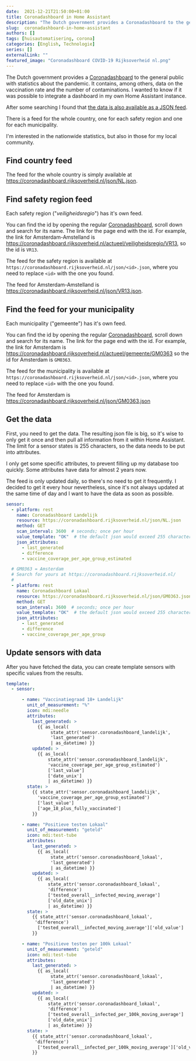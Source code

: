 ```yaml
--- 
date:  2021-12-21T21:50:00+01:00
title: Coronadashboard in Home Assistant
description: "The Dutch government provides a Coronadashboard to the general public with statistics about the pandemic. It contains, among others, data on the vaccination rate and the number of contaminations. I wanted to know if it was possible to integrate a dashboard in my own Home Assistant instance."
slug:  coronadashboard-in-home-assistant
authors: []
tags: [huisautomatisering, corona]
categories: [English, Technologie]
series: []
externalLink: ""
featured_image: "Coronadashboard COVID-19 Rijksoverheid nl.png"
---
```

The Dutch government provides a [Coronadashboard][coronadashboard] to the general public with statistics about the pandemic. It contains, among others, data on the vaccination rate and the number of contaminations. I wanted to know if it was possible to integrate a dashboard in my own Home Assistant instance.

After some searching I found that [the data is also available as a JSON feed][domoticz].

There is a feed for the whole country, one for each safety region and one for each municipality.

I'm interested in the nationwide statistics, but also in those for my local community.

## Find country feed

The feed for the whole country is simply available at https://coronadashboard.rijksoverheid.nl/json/NL.json.

## Find safety region feed

Each safety region ("*veiligheidsregio*") has it's own feed.

You can find the id by opening the regular [Coronadashboard][coronadashboard], scroll down and search for its name. The link for the page end with the id. For example, the link for Amsterdam-Amstelland is https://coronadashboard.rijksoverheid.nl/actueel/veiligheidsregio/VR13, so the id is `VR13`.

The feed for the safety region is available at `https://coronadashboard.rijksoverheid.nl/json/<id>.json`, where you need to replace `<id>` with the one you found.

The feed for Amsterdam-Amstelland is https://coronadashboard.rijksoverheid.nl/json/VR13.json.

## Find the feed for your municipality

Each municipality ("gemeente") has it's own feed.

You can find the id by opening the regular [Coronadashboard][coronadashboard], scroll down and search for its name. The link for the page end with the id. For example, the link for Amsterdam is https://coronadashboard.rijksoverheid.nl/actueel/gemeente/GM0363 so the id for Amsterdam is `GM0363`.

The feed for the municipality is available at `https://coronadashboard.rijksoverheid.nl/json/<id>.json`, where you need to replace `<id>` with the one you found.

The feed for Amsterdam is https://coronadashboard.rijksoverheid.nl/json/GM0363.json

## Get the data

First, you need to get the data. The resulting json file is big, so it's wise to only get it once and then pull all information from it within Home Assistant. The limit for a sensor states is 255 characters, so the data needs to be put into attributes.

I only get some specific attributes, to prevent filling up my database too quickly. Some attributes have data for almost 2 years now.

The feed is only updated daily, so there's no need to get it frequently. I decided to get it every hour nevertheless, since it's not always updated at the same time of day and I want to have the data as soon as possible.

```yaml
sensor:
  - platform: rest
    name: Coronadashboard Landelijk
    resource: https://coronadashboard.rijksoverheid.nl/json/NL.json
    method: GET
    scan_interval: 3600  # seconds; once per hour
    value_template: "OK"  # the default json would exceed 255 character limit
    json_attributes:
      - last_generated
      - difference
      - vaccine_coverage_per_age_group_estimated

  # GM0363 = Amsterdam
  # Search for yours at https://coronadashboard.rijksoverheid.nl/
  #
  - platform: rest
    name: Coronadashboard Lokaal
    resource: https://coronadashboard.rijksoverheid.nl/json/GM0363.json
    method: GET
    scan_interval: 3600  # seconds; once per hour
    value_template: "OK"  # the default json would exceed 255 character limit
    json_attributes:
      - last_generated
      - difference
      - vaccine_coverage_per_age_group
```

## Update sensors with data

After you have fetched the data, you can create template sensors with specific values from the results.

```yaml
template:
  - sensor:

      - name: "Vaccinatiegraad 18+ Landelijk"
        unit_of_measurement: "%"
        icon: mdi:needle
        attributes:
          last_generated: >
            {{ as_local(
                 state_attr('sensor.coronadashboard_landelijk',
                 'last_generated')
                 | as_datetime) }}
          updated: >
            {{ as_local(
                state_attr('sensor.coronadashboard_landelijk',
                'vaccine_coverage_per_age_group_estimated')
                ['last_value']
                ['date_unix']
                | as_datetime) }}
        state: >
          {{ state_attr('sensor.coronadashboard_landelijk',
            'vaccine_coverage_per_age_group_estimated')
            ['last_value']
            ['age_18_plus_fully_vaccinated']
          }}

      - name: "Positieve testen Lokaal"
        unit_of_measurement: "geteld"
        icon: mdi:test-tube
        attributes:
          last_generated: >
            {{ as_local(
                 state_attr('sensor.coronadashboard_lokaal',
                 'last_generated')
                 | as_datetime) }}
          updated: >
            {{ as_local(
                state_attr('sensor.coronadashboard_lokaal',
                'difference')
                ['tested_overall__infected_moving_average']
                ['old_date_unix']
                | as_datetime) }}
        state: >
          {{ state_attr('sensor.coronadashboard_lokaal',
           'difference')
            ['tested_overall__infected_moving_average']['old_value']
          }}

      - name: "Positieve testen per 100k Lokaal"
        unit_of_measurement: "geteld"
        icon: mdi:test-tube
        attributes:
          last_generated: >
            {{ as_local(
                 state_attr('sensor.coronadashboard_lokaal',
                 'last_generated')
                 | as_datetime) }}
          updated: >
            {{ as_local(
                state_attr('sensor.coronadashboard_lokaal',
                'difference')
                ['tested_overall__infected_per_100k_moving_average']
                ['old_date_unix']
                | as_datetime) }}
        state: >
          {{ state_attr('sensor.coronadashboard_lokaal',
           'difference')
            ['tested_overall__infected_per_100k_moving_average']['old_value']
          }}
```

[domoticz]: https://github.com/akamming/domoticz-coronadashboard
[coronadashboard]: https://coronadashboard.rijksoverheid.nl/
